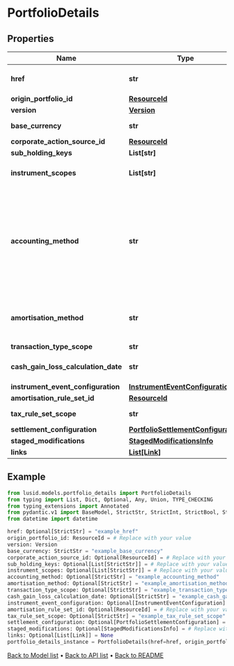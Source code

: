 # PortfolioDetails

## Properties
Name | Type | Description | Notes
------------ | ------------- | ------------- | -------------
**href** | **str** | The specific Uniform Resource Identifier (URI) for this resource at the requested effective and asAt datetime. | [optional] 
**origin_portfolio_id** | [**ResourceId**](ResourceId.md) |  | 
**version** | [**Version**](Version.md) |  | 
**base_currency** | **str** | The base currency of the transaction portfolio. | 
**corporate_action_source_id** | [**ResourceId**](ResourceId.md) |  | [optional] 
**sub_holding_keys** | **List[str]** |  | [optional] 
**instrument_scopes** | **List[str]** | The resolution strategy used to resolve instruments of transactions/holdings upserted to the transaction portfolio. | [optional] 
**accounting_method** | **str** | . The available values are: Default, AverageCost, FirstInFirstOut, LastInFirstOut, HighestCostFirst, LowestCostFirst, ProRateByUnits, ProRateByCost, ProRateByCostPortfolioCurrency, IntraDayThenFirstInFirstOut, LongTermHighestCostFirst, LongTermHighestCostFirstPortfolioCurrency, HighestCostFirstPortfolioCurrency, LowestCostFirstPortfolioCurrency, MaximumLossMinimumGain, MaximumLossMinimumGainPortfolioCurrency | [optional] 
**amortisation_method** | **str** | The amortisation method used by the portfolio for the calculation. The available values are: NoAmortisation, StraightLine, EffectiveYield, StraightLineSettlementDate, EffectiveYieldSettlementDate | [optional] 
**transaction_type_scope** | **str** | The scope of the transaction types. | [optional] 
**cash_gain_loss_calculation_date** | **str** | The option when the Cash Gain Loss to be calulated, TransactionDate/SettlementDate. Defaults to SettlementDate. | [optional] 
**instrument_event_configuration** | [**InstrumentEventConfiguration**](InstrumentEventConfiguration.md) |  | [optional] 
**amortisation_rule_set_id** | [**ResourceId**](ResourceId.md) |  | [optional] 
**tax_rule_set_scope** | **str** | The scope of the tax rule sets for this portfolio. | [optional] 
**settlement_configuration** | [**PortfolioSettlementConfiguration**](PortfolioSettlementConfiguration.md) |  | [optional] 
**staged_modifications** | [**StagedModificationsInfo**](StagedModificationsInfo.md) |  | [optional] 
**links** | [**List[Link]**](Link.md) |  | [optional] 
## Example

```python
from lusid.models.portfolio_details import PortfolioDetails
from typing import List, Dict, Optional, Any, Union, TYPE_CHECKING
from typing_extensions import Annotated
from pydantic.v1 import BaseModel, StrictStr, StrictInt, StrictBool, StrictFloat, StrictBytes, Field, validator, ValidationError, conlist, constr
from datetime import datetime

href: Optional[StrictStr] = "example_href"
origin_portfolio_id: ResourceId = # Replace with your value
version: Version
base_currency: StrictStr = "example_base_currency"
corporate_action_source_id: Optional[ResourceId] = # Replace with your value
sub_holding_keys: Optional[List[StrictStr]] = # Replace with your value
instrument_scopes: Optional[List[StrictStr]] = # Replace with your value
accounting_method: Optional[StrictStr] = "example_accounting_method"
amortisation_method: Optional[StrictStr] = "example_amortisation_method"
transaction_type_scope: Optional[StrictStr] = "example_transaction_type_scope"
cash_gain_loss_calculation_date: Optional[StrictStr] = "example_cash_gain_loss_calculation_date"
instrument_event_configuration: Optional[InstrumentEventConfiguration] = # Replace with your value
amortisation_rule_set_id: Optional[ResourceId] = # Replace with your value
tax_rule_set_scope: Optional[StrictStr] = "example_tax_rule_set_scope"
settlement_configuration: Optional[PortfolioSettlementConfiguration] = # Replace with your value
staged_modifications: Optional[StagedModificationsInfo] = # Replace with your value
links: Optional[List[Link]] = None
portfolio_details_instance = PortfolioDetails(href=href, origin_portfolio_id=origin_portfolio_id, version=version, base_currency=base_currency, corporate_action_source_id=corporate_action_source_id, sub_holding_keys=sub_holding_keys, instrument_scopes=instrument_scopes, accounting_method=accounting_method, amortisation_method=amortisation_method, transaction_type_scope=transaction_type_scope, cash_gain_loss_calculation_date=cash_gain_loss_calculation_date, instrument_event_configuration=instrument_event_configuration, amortisation_rule_set_id=amortisation_rule_set_id, tax_rule_set_scope=tax_rule_set_scope, settlement_configuration=settlement_configuration, staged_modifications=staged_modifications, links=links)

```

[Back to Model list](../README.md#documentation-for-models) &#8226; [Back to API list](../README.md#documentation-for-api-endpoints) &#8226; [Back to README](../README.md)

